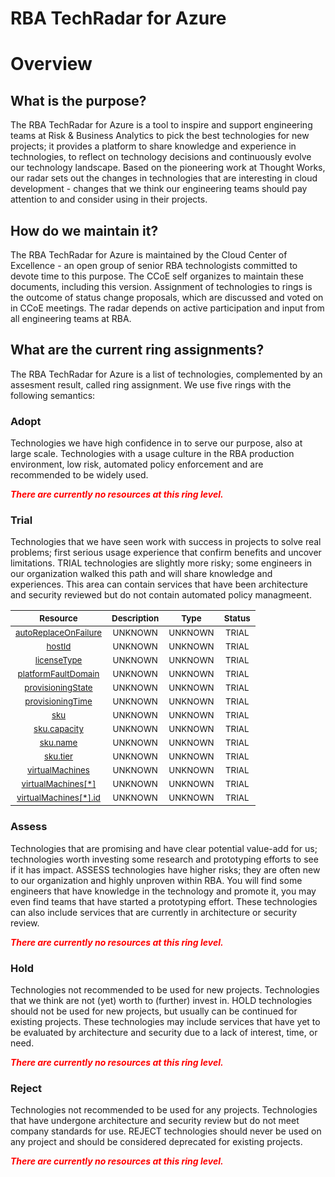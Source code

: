 
RBA TechRadar for Azure
=======================

# Overview

## What is the purpose?


The RBA TechRadar for Azure is a tool to inspire and support engineering teams at Risk & Business Analytics to pick the best technologies for new projects; it provides a platform to share knowledge and experience in technologies, to reflect on technology decisions and continuously evolve our technology landscape.  Based on the pioneering work at Thought Works, our radar sets out the changes in technologies that are interesting in cloud development - changes that we think our engineering teams should pay attention to and consider using in their projects.
## How do we maintain it?


The RBA TechRadar for Azure is maintained by the Cloud Center of Excellence - an open group of senior RBA technologists committed to devote time to this purpose.  The CCoE self organizes to maintain these documents, including this version.  Assignment of technologies to rings is the outcome of status change proposals, which are discussed and voted on in CCoE meetings.  The radar depends on active participation and input from all engineering teams at RBA.
## What are the current ring assignments?


The RBA TechRadar for Azure is a list of technologies, complemented by an assesment result, called ring assignment.  We use five rings with the following semantics:
### Adopt


Technologies we have high confidence in to serve our purpose, also at large scale.  Technologies with a usage culture in the RBA production environment, low risk, automated policy enforcement and are recommended to be widely used.  
  
***<font color="red"> There are currently no resources at this ring level. </font>***
### Trial


Technologies that we have seen work with success in projects to solve real problems;  first serious usage experience that confirm benefits and uncover limitations.  TRIAL technologies are slightly more risky; some engineers in our organization walked this path and will share knowledge and experiences.  This area can contain services that have been architecture and security reviewed but do not contain automated policy managmeent.  

|<sub>Resource</sub>|<sub>Description</sub>|<sub>Type</sub>|<sub>Status</sub>|
| :---: | :---: | :---: | :---: |
|<sub>[autoReplaceOnFailure](https://github.com/openrba/python-azure-techradar/tree/master/Microsoft.Compute/hostGroups/hosts/autoReplaceOnFailure)</sub>|<sub>UNKNOWN</sub>|<sub>UNKNOWN</sub>|<sub>TRIAL</sub>|
|<sub>[hostId](https://github.com/openrba/python-azure-techradar/tree/master/Microsoft.Compute/hostGroups/hosts/hostId)</sub>|<sub>UNKNOWN</sub>|<sub>UNKNOWN</sub>|<sub>TRIAL</sub>|
|<sub>[licenseType](https://github.com/openrba/python-azure-techradar/tree/master/Microsoft.Compute/hostGroups/hosts/licenseType)</sub>|<sub>UNKNOWN</sub>|<sub>UNKNOWN</sub>|<sub>TRIAL</sub>|
|<sub>[platformFaultDomain](https://github.com/openrba/python-azure-techradar/tree/master/Microsoft.Compute/hostGroups/hosts/platformFaultDomain)</sub>|<sub>UNKNOWN</sub>|<sub>UNKNOWN</sub>|<sub>TRIAL</sub>|
|<sub>[provisioningState](https://github.com/openrba/python-azure-techradar/tree/master/Microsoft.Compute/hostGroups/hosts/provisioningState)</sub>|<sub>UNKNOWN</sub>|<sub>UNKNOWN</sub>|<sub>TRIAL</sub>|
|<sub>[provisioningTime](https://github.com/openrba/python-azure-techradar/tree/master/Microsoft.Compute/hostGroups/hosts/provisioningTime)</sub>|<sub>UNKNOWN</sub>|<sub>UNKNOWN</sub>|<sub>TRIAL</sub>|
|<sub>[sku](https://github.com/openrba/python-azure-techradar/tree/master/Microsoft.Compute/hostGroups/hosts/sku)</sub>|<sub>UNKNOWN</sub>|<sub>UNKNOWN</sub>|<sub>TRIAL</sub>|
|<sub>[sku.capacity](https://github.com/openrba/python-azure-techradar/tree/master/Microsoft.Compute/hostGroups/hosts/sku.capacity)</sub>|<sub>UNKNOWN</sub>|<sub>UNKNOWN</sub>|<sub>TRIAL</sub>|
|<sub>[sku.name](https://github.com/openrba/python-azure-techradar/tree/master/Microsoft.Compute/hostGroups/hosts/sku.name)</sub>|<sub>UNKNOWN</sub>|<sub>UNKNOWN</sub>|<sub>TRIAL</sub>|
|<sub>[sku.tier](https://github.com/openrba/python-azure-techradar/tree/master/Microsoft.Compute/hostGroups/hosts/sku.tier)</sub>|<sub>UNKNOWN</sub>|<sub>UNKNOWN</sub>|<sub>TRIAL</sub>|
|<sub>[virtualMachines](https://github.com/openrba/python-azure-techradar/tree/master/Microsoft.Compute/hostGroups/hosts/virtualMachines)</sub>|<sub>UNKNOWN</sub>|<sub>UNKNOWN</sub>|<sub>TRIAL</sub>|
|<sub>[virtualMachines[*]](https://github.com/openrba/python-azure-techradar/tree/master/Microsoft.Compute/hostGroups/hosts/virtualMachines[*])</sub>|<sub>UNKNOWN</sub>|<sub>UNKNOWN</sub>|<sub>TRIAL</sub>|
|<sub>[virtualMachines[*].id](https://github.com/openrba/python-azure-techradar/tree/master/Microsoft.Compute/hostGroups/hosts/virtualMachines[*].id)</sub>|<sub>UNKNOWN</sub>|<sub>UNKNOWN</sub>|<sub>TRIAL</sub>|

### Assess


Technologies that are promising and have clear potential value-add for us; technologies worth investing some research and prototyping efforts to see if it has impact.  ASSESS technologies have higher risks;  they are often new to our organization and highly unproven within RBA.  You will find some engineers that have knowledge in the technology and promote it, you may even find teams that have started a prototyping effort.  These technologies can also include services that are currently in architecture or security review.  
  
***<font color="red"> There are currently no resources at this ring level. </font>***
### Hold


Technologies not recommended to be used for new projects. Technologies that we think are not (yet) worth to (further) invest in.  HOLD technologies should not be used for new projects, but usually can be continued for existing projects.  These technologies may include services that have yet to be evaluated by architecture and security due to a lack of interest, time, or need.  
  
***<font color="red"> There are currently no resources at this ring level. </font>***
### Reject


Technologies not recommended to be used for any projects. Technologies that have undergone architecture and security review but do not meet company standards for use.  REJECT technologies should never be used on any project and should be considered deprecated for existing projects.  
  
***<font color="red"> There are currently no resources at this ring level. </font>***
